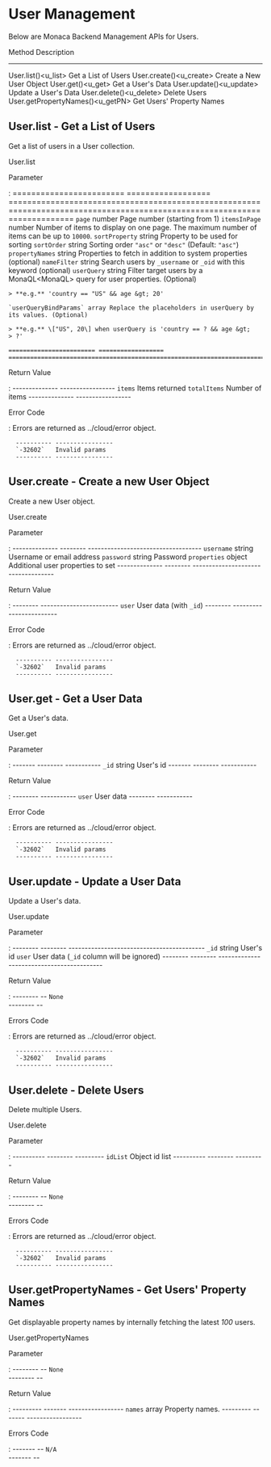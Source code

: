 User Management
===============

Below are Monaca Backend Management APIs for Users.

  Method                                    Description
  ----------------------------------------- ---------------------------
  User.list()&lt;u\_list&gt;                Get a List of Users
  User.create()&lt;u\_create&gt;            Create a New User Object
  User.get()&lt;u\_get&gt;                  Get a User's Data
  User.update()&lt;u\_update&gt;            Update a User's Data
  User.delete()&lt;u\_delete&gt;            Delete Users
  User.getPropertyNames()&lt;u\_getPN&gt;   Get Users' Property Names

User.list - Get a List of Users
-------------------------------

Get a list of users in a User collection.

User.list

Parameter

:   ======================== ==================
    ==========================================================================================================================
    `page` number Page number (starting from 1) `itemsInPage` number
    Number of items to display on one page. The maximum number of items
    can be up to `10000`. `sortProperty` string Property to be used for
    sorting `sortOrder` string Sorting order `"asc"` or `"desc"`
    (Default: `"asc"`) `propertyNames` string Properties to fetch in
    addition to system properties (optional) `nameFilter` string Search
    users by `_username` or `_oid` with this keyword (optional)
    `userQuery` string Filter target users by a MonaQL&lt;MonaQL&gt;
    query for user properties. (Optional)

    > **e.g.** 'country == "US" && age &gt; 20'

    `userQueryBindParams` array Replace the placeholders in userQuery by
    its values. (Optional)

    > **e.g.** \["US", 20\] when userQuery is 'country == ? && age &gt;
    > ?'

    ======================== ==================
    ==========================================================================================================================

Return Value

:   -------------- -----------------
      `items`        Items returned
      `totalItems`   Number of items
      -------------- -----------------

Error Code

:   Errors are returned as ../cloud/error object.

      ---------- ----------------
      `-32602`   Invalid params
      ---------- ----------------

User.create - Create a new User Object
--------------------------------------

Create a new User object.

User.create

Parameter

:   -------------- -------- -----------------------------------
      `username`     string   Username or email address
      `password`     string   Password
      `properties`   object   Additional user properties to set
      -------------- -------- -----------------------------------

Return Value

:   -------- ------------------------
      `user`   User data (with `_id`)
      -------- ------------------------

Error Code

:   Errors are returned as ../cloud/error object.

      ---------- ----------------
      `-32602`   Invalid params
      ---------- ----------------

User.get - Get a User Data
--------------------------

Get a User's data.

User.get

Parameter

:   ------- -------- -----------
      `_id`   string   User's id
      ------- -------- -----------

Return Value

:   -------- -----------
      `user`   User data
      -------- -----------

Error Code

:   Errors are returned as ../cloud/error object.

      ---------- ----------------
      `-32602`   Invalid params
      ---------- ----------------

User.update - Update a User Data
--------------------------------

Update a User's data.

User.update

Parameter

:   -------- -------- ------------------------------------------
      `_id`    string   User's id
      `user`            User data (`_id` column will be ignored)
      -------- -------- ------------------------------------------

Return Value

:   -------- --
      `None`   
      -------- --

Errors Code

:   Errors are returned as ../cloud/error object.

      ---------- ----------------
      `-32602`   Invalid params
      ---------- ----------------

User.delete - Delete Users
--------------------------

Delete multiple Users.

User.delete

Parameter

:   ---------- -------- ---------
      `idList`   Object   id list
      ---------- -------- ---------

Return Value

:   -------- --
      `None`   
      -------- --

Errors Code

:   Errors are returned as ../cloud/error object.

      ---------- ----------------
      `-32602`   Invalid params
      ---------- ----------------

User.getPropertyNames - Get Users' Property Names
-------------------------------------------------

Get displayable property names by internally fetching the latest *100*
users.

User.getPropertyNames

Parameter

:   -------- --
      `None`   
      -------- --

Return Value

:   --------- ------- -----------------
      `names`   array   Property names.
      --------- ------- -----------------

Errors Code

:   ------- --
      `N/A`   
      ------- --


